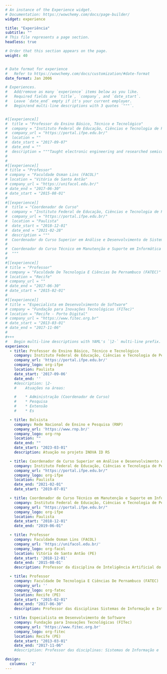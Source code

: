 ```yaml
---
# An instance of the Experience widget.
# Documentation: https://wowchemy.com/docs/page-builder/
widget: experience

title: "Experiência"
subtitle: ""
# This file represents a page section.
headless: true

# Order that this section appears on the page.
weight: 40


# Date format for experience
#   Refer to https://wowchemy.com/docs/customization/#date-format
date_format: Jan 2006

# Experiences.
#   Add/remove as many `experience` items below as you like.
#   Required fields are `title`, `company`, and `date_start`.
#   Leave `date_end` empty if it's your current employer.
#   Begin/end multi-line descriptions with 3 quotes `"""`.


#[[experience]]
#  title = "Professor do Ensino Básico, Técnico e Tecnológico"
#  company = "Instituto Federal de Educação, Ciências e Tecnologia de Pernambuco (IFPE)"
#  company_url = "https://portal.ifpe.edu.br/"
#  location = ""
#  date_start = "2017-09-07"
#  date_end = ""
#  description = """Taught electronic engineering and researched semiconductor physics."""
#
#
#[[experience]]
# title = "Professor"
# company = "Faculdade Osman Lins (FACOL)"
# location = "Vitória de Santo Antão"
# company_url = "https://unifacol.edu.br/"
# date_end = "2017-06-30"
# date_start = "2015-08-01"
#
#[[experience]]
#  title = "Coordenador de Curso"
#  company = "Instituto Federal de Educação, Ciências e Tecnologia de Pernambuco (IFPE)"
#  company_url = "https://portal.ifpe.edu.br/"
#  location = "Paulista"
#  date_start = "2018-12-01"
#  date_end = "2021-02-28"
#  description = """
#  Coordenador do Curso Superior em Análise e Desenvolvimento de Sistemas (07/2019 - 02/2021)
#  
#  Coordenador do Curso Técnico em Manutenção e Suporte em Informática (12/2018 - 06/2019)
#  """
#
#[[experience]]
# title = "Professor"
# company = "Faculdade De Tecnologia E Ciências De Pernambuco (FATEC)"
# location = "Recife"
# company_url = ""
# date_end = "2017-06-30"
# date_start = "2015-02-01"
#
#[[experience]]
# title = "Especialista em Desenvolvimento de Software"
# company = "Fundação para Inovações Tecnológicas (FITec)"
# location = "Recife - Porto Digital"
# company_url = "https://www.fitec.org.br"
# date_start = "2013-03-01"
# date_end = "2017-11-06"
#
#+++
#   Begin multi-line descriptions with YAML's `|2-` multi-line prefix.
experience:
  - title: Professor do Ensino Básico, Técnico e Tecnológico
    company: Instituto Federal de Educação, Ciências e Tecnologia de Pernambuco (IFPE)
    company_url: 'https://portal.ifpe.edu.br/'
    company_logo: org-ifpe
    location: Paulista
    date_start: '2017-09-06'
    date_end: ''
    #description: |2-
    #    Atuações na áreas:

    #    * Administração (Coordenador de Curso)
    #    * Pesquisa
    #    * Extensão
    #    * Es

  - title: Bolsista
    company: Rede Nacional de Ensino e Pesquisa (RNP)
    company_url: 'https://www.rnp.br/'
    company_logo: org-rnp
    location: ""
    date_end: ""
    date_start: "2023-03-01"
    description: Atuação no projeto INOVA ID RS

  - title: Coordenador de Curso Superior em Análise e Desenvolvimento de Sistema
    company: Instituto Federal de Educação, Ciências e Tecnologia de Pernambuco (IFPE)
    company_url: "https://portal.ifpe.edu.br/"
    company_logo: org-ifpe
    location: Paulista
    date_end: "2021-02-01"
    date_start: "2019-07-01"

  - title: Coordenador de Curso Técnico em Manutenção e Suporte em Informática
    company: Instituto Federal de Educação, Ciências e Tecnologia de Pernambuco (IFPE)
    company_url: "https://portal.ifpe.edu.br/"
    company_logo: org-ifpe
    location: Paulista
    date_start: "2018-12-01"
    date_end: "2019-06-01"

  - title: Professor
    company: Faculdade Osman Lins (FACOL)
    company_url: 'https://unifacol.edu.br/'
    company_logo: org-facol
    location: Vitória de Santo Antão (PE)
    date_start: '2018-12-01'
    date_end: '2015-08-01'
    description: Professor da disciplina de Inteligência Artificial do curso de Sistemas da Informação.

  - title: Professor
    company: Faculdade De Tecnologia E Ciências De Pernambuco (FATEC)
    company_url: ''
    company_logo: org-fatec
    location: Recife (PE)
    date_start: "2015-02-01"
    date_end: "2017-06-30"
    description: Professor das disciplinas Sistemas de Informação e Introdução à Informática do curso de Ciências da Computação.

  - title: Especialista em Desenvolvimento de Software
    company: Fundação para Inovações Tecnológicas (FITec)
    company_url: 'https://www.fitec.org.br'
    company_logo: org-fitec
    location: Recife (PE)
    date_start: "2013-03-01"
    date_end: "2017-11-06"
    #description: Professor das disciplinas: Sistemas de Informação e 'Introdução à Informática' do curso de Ciências da Computação.

design:
  columns: '2'
---
```

